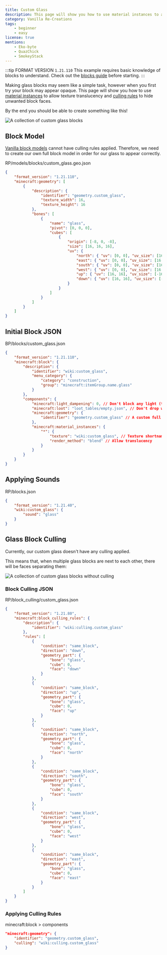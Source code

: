 ```yaml
---
title: Custom Glass
description: This page will show you how to use material instances to allow texture translucency on full blocks.
category: Vanilla Re-Creations
tags:
    - beginner
    - easy
license: true
mentions:
    - Eko-byte
    - QuazChick
    - SmokeyStack
---
```


:::tip FORMAT VERSION `1.21.110`
This example requires basic knowledge of blocks to understand.
Check out the [blocks guide](/blocks/blocks-intro) before starting.
:::

Making glass blocks may seem like a simple task, however when you first try your block may appear opaque.
This page will show you how to use [material instances](/blocks/block-components#material-instances) to allow texture translucency and [culling rules](/blocks/block-culling) to hide unwanted block faces.

By the end you should be able to create something like this!

![A collection of custom glass blocks](/assets/images/blocks/custom-glass-blocks/showcase.png)

## Block Model

[Vanilla block models](/blocks/vanilla-block-models) cannot have culling rules applied.
Therefore, we need to create our own full block model in order for our glass to appear correctly.

<Spoiler title="Custom Glass Model JSON">

<CodeHeader>RP/models/blocks/custom_glass.geo.json</CodeHeader>

```json
{
    "format_version": "1.21.110",
    "minecraft:geometry": [
        {
            "description": {
                "identifier": "geometry.custom_glass",
                "texture_width": 16,
                "texture_height": 16
            },
            "bones": [
                {
                    "name": "glass",
                    "pivot": [0, 0, 0],
                    "cubes": [
                        {
                            "origin": [-8, 0, -8],
                            "size": [16, 16, 16],
                            "uv": {
                                "north": { "uv": [0, 0], "uv_size": [16, 16] },
                                "east": { "uv": [0, 0], "uv_size": [16, 16] },
                                "south": { "uv": [0, 0], "uv_size": [16, 16] },
                                "west": { "uv": [0, 0], "uv_size": [16, 16] },
                                "up": { "uv": [16, 16], "uv_size": [-16, -16] },
                                "down": { "uv": [16, 16], "uv_size": [-16, -16] }
                            }
                        }
                    ]
                }
            ]
        }
    ]
}
```

</Spoiler>

## Initial Block JSON

<CodeHeader>BP/blocks/custom_glass.json</CodeHeader>

```json
{
    "format_version": "1.21.110",
    "minecraft:block": {
        "description": {
            "identifier": "wiki:custom_glass",
            "menu_category": {
                "category": "construction",
                "group": "minecraft:itemGroup.name.glass"
            }
        },
        "components": {
            "minecraft:light_dampening": 0, // Don't block any light (this is set to 15 for Tinted Glass)
            "minecraft:loot": "loot_tables/empty.json", // Don't drop without Silk Touch
            "minecraft:geometry": {
                "identifier": "geometry.custom_glass" // A custom full block model that we can apply culling to later
            },
            "minecraft:material_instances": {
                "*": {
                    "texture": "wiki:custom_glass", // Texture shortname defined in terrain_texture.json
                    "render_method": "blend" // Allow translucency
                }
            }
        }
    }
}
```

## Applying Sounds

<CodeHeader>RP/blocks.json</CodeHeader>

```json
{
    "format_version": "1.21.40",
    "wiki:custom_glass": {
        "sound": "glass"
    }
}
```

## Glass Block Culling

Currently, our custom glass doesn't have any culling applied.

This means that, when multiple glass blocks are next to each other, there will be faces separating them:

![A collection of custom glass blocks without culling](/assets/images/blocks/custom-glass-blocks/without_culling.png)

### Block Culling JSON

<Spoiler title="Custom Glass Culling Rules JSON">

<CodeHeader>RP/block_culling/custom_glass.json</CodeHeader>

```json
{
    "format_version": "1.21.80",
    "minecraft:block_culling_rules": {
        "description": {
            "identifier": "wiki:culling.custom_glass"
        },
        "rules": [
            {
                "condition": "same_block",
                "direction": "down",
                "geometry_part": {
                    "bone": "glass",
                    "cube": 0,
                    "face": "down"
                }
            },
            {
                "condition": "same_block",
                "direction": "up",
                "geometry_part": {
                    "bone": "glass",
                    "cube": 0,
                    "face": "up"
                }
            },
            {
                "condition": "same_block",
                "direction": "north",
                "geometry_part": {
                    "bone": "glass",
                    "cube": 0,
                    "face": "north"
                }
            },
            {
                "condition": "same_block",
                "direction": "south",
                "geometry_part": {
                    "bone": "glass",
                    "cube": 0,
                    "face": "south"
                }
            },
            {
                "condition": "same_block",
                "direction": "west",
                "geometry_part": {
                    "bone": "glass",
                    "cube": 0,
                    "face": "west"
                }
            },
            {
                "condition": "same_block",
                "direction": "east",
                "geometry_part": {
                    "bone": "glass",
                    "cube": 0,
                    "face": "east"
                }
            }
        ]
    }
}
```

</Spoiler>

### Applying Culling Rules

<CodeHeader>minecraft:block > components</CodeHeader>

```json
"minecraft:geometry": {
    "identifier": "geometry.custom_glass",
    "culling": "wiki:culling.custom_glass"
}
```
